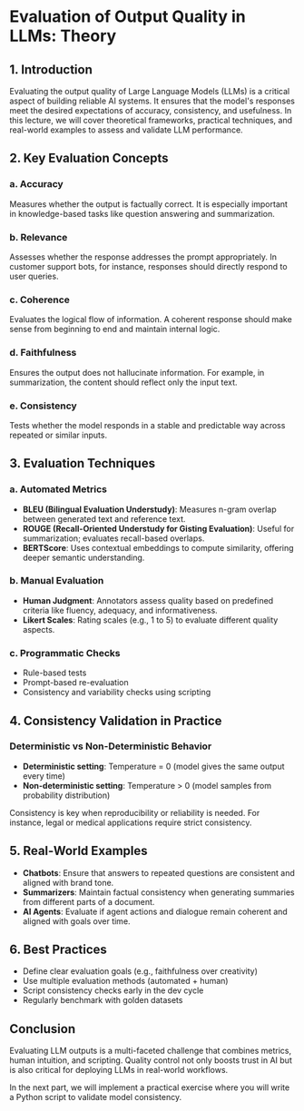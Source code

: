 # Evaluation of Output Quality in LLMs: Theory

## 1. Introduction

Evaluating the output quality of Large Language Models (LLMs) is a critical aspect of building reliable AI systems. It ensures that the model's responses meet the desired expectations of accuracy, consistency, and usefulness. In this lecture, we will cover theoretical frameworks, practical techniques, and real-world examples to assess and validate LLM performance.

## 2. Key Evaluation Concepts

### a. Accuracy

Measures whether the output is factually correct. It is especially important in knowledge-based tasks like question answering and summarization.

### b. Relevance

Assesses whether the response addresses the prompt appropriately. In customer support bots, for instance, responses should directly respond to user queries.

### c. Coherence

Evaluates the logical flow of information. A coherent response should make sense from beginning to end and maintain internal logic.

### d. Faithfulness

Ensures the output does not hallucinate information. For example, in summarization, the content should reflect only the input text.

### e. Consistency

Tests whether the model responds in a stable and predictable way across repeated or similar inputs.

## 3. Evaluation Techniques

### a. Automated Metrics

- **BLEU (Bilingual Evaluation Understudy)**: Measures n-gram overlap between generated text and reference text.
- **ROUGE (Recall-Oriented Understudy for Gisting Evaluation)**: Useful for summarization; evaluates recall-based overlaps.
- **BERTScore**: Uses contextual embeddings to compute similarity, offering deeper semantic understanding.

### b. Manual Evaluation

- **Human Judgment**: Annotators assess quality based on predefined criteria like fluency, adequacy, and informativeness.
- **Likert Scales**: Rating scales (e.g., 1 to 5) to evaluate different quality aspects.

### c. Programmatic Checks

- Rule-based tests
- Prompt-based re-evaluation
- Consistency and variability checks using scripting

## 4. Consistency Validation in Practice

### Deterministic vs Non-Deterministic Behavior

- **Deterministic setting**: Temperature = 0 (model gives the same output every time)
- **Non-deterministic setting**: Temperature > 0 (model samples from probability distribution)

Consistency is key when reproducibility or reliability is needed. For instance, legal or medical applications require strict consistency.

## 5. Real-World Examples

- **Chatbots**: Ensure that answers to repeated questions are consistent and aligned with brand tone.
- **Summarizers**: Maintain factual consistency when generating summaries from different parts of a document.
- **AI Agents**: Evaluate if agent actions and dialogue remain coherent and aligned with goals over time.

## 6. Best Practices

- Define clear evaluation goals (e.g., faithfulness over creativity)
- Use multiple evaluation methods (automated + human)
- Script consistency checks early in the dev cycle
- Regularly benchmark with golden datasets

## Conclusion

Evaluating LLM outputs is a multi-faceted challenge that combines metrics, human intuition, and scripting. Quality control not only boosts trust in AI but is also critical for deploying LLMs in real-world workflows.

In the next part, we will implement a practical exercise where you will write a Python script to validate model consistency. 